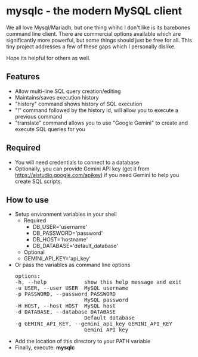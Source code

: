 # mysqlc - the modern MySQL client

We all love Mysql/Mariadb, but one thing whihc I don't like is its barebones command line client. There are commercial options available which are significantly more powerful, but some things should just be free for all. This tiny project addresses a few of these gaps which I personally dislike.

Hope its helpful for others as well.

## Features
* Allow multi-line SQL query creation/editing
* Maintains/saves execution history
* "history" command shows history of SQL execution
* "!" command followed by the history id, will allow you to execute a previous command
* "translate" command allows you to use "Google Gemini" to create and execute SQL queries for you

## Required
* You will need credentials to connect to a database
* Optionally, you can provide Gemini API key (get it from https://aistudio.google.com/apikey) if you need Gemini to help you create SQL scripts. 

## How to use
* Setup environment variables in your shell
  * Required
    * DB_USER='username'
    * DB_PASSWORD='password'
    * DB_HOST='hostname'
    * DB_DATABASE='default_database' 
  * Optional
  * GEMINI_API_KEY='api_key'
* Or pass the variables as command line options
  <pre>
  options:
  -h, --help            show this help message and exit
  -u USER, --user USER  MySQL username
  -p PASSWORD, --password PASSWORD
                        MySQL password
  -H HOST, --host HOST  MySQL host
  -d DATABASE, --database DATABASE
                        Default database
  -g GEMINI_API_KEY, --gemini_api_key GEMINI_API_KEY
                        Gemini API key
  </pre>
* Add the location of this directory to your PATH variable
* Finally, execute: **mysqlc** 